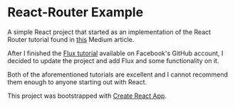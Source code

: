# React-Router Example

A simple React project that started as an implementation of the React Router tutorial found in [this](https://medium.com/@pshrmn/a-simple-react-router-v4-tutorial-7f23ff27adf) Medium article. 

After I finished the [Flux tutorial](https://github.com/facebook/flux) available on Facebook's GitHub account, I decided to update the project and add Flux and some functionality on it. 

Both of the aforementioned tutorials are excellent and I cannot recommend them enough to anyone starting out with React.

Τhis project was bootstrapped with [Create React App](https://github.com/facebookincubator/create-react-app).
